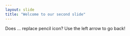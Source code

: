 ```yaml
---
layout: slide
title: "Welcome to our second slide"
---
```

Does ... replace pencil icon?
Use the left arrow to go back!
